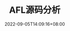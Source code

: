 ---
title: "AFL源码分析"
description: 今天好想玩，明天再做吧
date: 2022-09-05T14:09:16+08:00
image: 
categories: "课堂笔记"
tags: [ "Fuzzing" ]
---